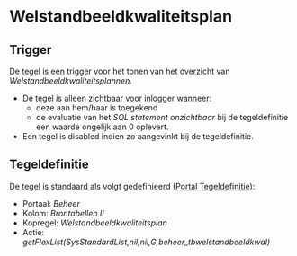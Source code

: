 # Welstandbeeldkwaliteitsplan

## Trigger

De tegel is een trigger voor het tonen van het overzicht van *Welstandbeeldkwaliteitsplannen*.

- De tegel is alleen zichtbaar voor inlogger wanneer:
  - deze aan hem/haar is toegekend
  - de evaluatie van het *SQL statement onzichtbaar* bij de tegeldefinitie een waarde ongelijk aan 0 oplevert.
- Een tegel is disabled indien zo aangevinkt bij de tegeldefinitie.

## Tegeldefinitie

De tegel is standaard als volgt gedefinieerd ([Portal Tegeldefinitie](../../../../instellen_inrichten/portaldefinitie/portal_tegel.md)):

- Portaal: *Beheer*
- Kolom: *Brontabellen II*
- Kopregel: *Welstandbeeldkwaliteitsplan*
- Actie: *getFlexList(SysStandardList,nil,nil,G,beheer_tbwelstandbeeldkwal)*
